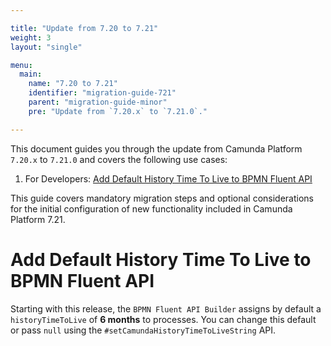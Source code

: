 ```yaml
---

title: "Update from 7.20 to 7.21"
weight: 3
layout: "single"

menu:
  main:
    name: "7.20 to 7.21"
    identifier: "migration-guide-721"
    parent: "migration-guide-minor"
    pre: "Update from `7.20.x` to `7.21.0`."

---
```


This document guides you through the update from Camunda Platform `7.20.x` to `7.21.0` and covers the following use cases:

1. For Developers: [Add Default History Time To Live to BPMN Fluent API](#add-default-history-time-to-live-to-bpmn-fluent-api)

This guide covers mandatory migration steps and optional considerations for the initial configuration of new functionality included in Camunda Platform 7.21.

# Add Default History Time To Live to BPMN Fluent API

Starting with this release, the `BPMN Fluent API Builder` assigns by default a `historyTimeToLive` of **6 months** to processes. You can change this default or pass `null` using the `#setCamundaHistoryTimeToLiveString` API.
